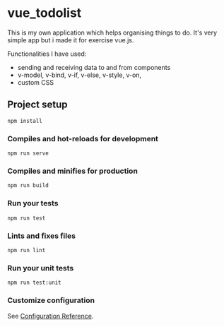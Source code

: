 # vue_todolist
This is my own application which helps organising things to do. It's very simple app but i made it for exercise vue.js.

 Functionalities I have used:
- sending and receiving data to and from components
- v-model, v-bind, v-if, v-else, v-style, v-on,
- custom CSS

## Project setup
```
npm install
```

### Compiles and hot-reloads for development
```
npm run serve
```

### Compiles and minifies for production
```
npm run build
```

### Run your tests
```
npm run test
```

### Lints and fixes files
```
npm run lint
```

### Run your unit tests
```
npm run test:unit
```

### Customize configuration
See [Configuration Reference](https://cli.vuejs.org/config/).
